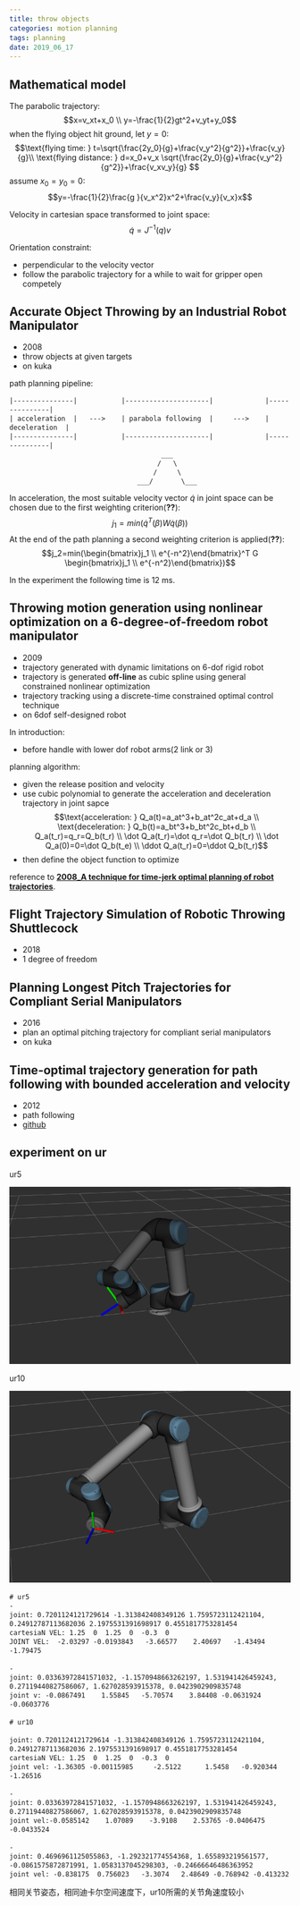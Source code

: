 ```yaml
---
title: throw objects
categories: motion planning
tags: planning
date: 2019_06_17
---
```


## Mathematical model

The parabolic trajectory:
        $$x=v_xt+x_0 \\
        y=-\frac{1}{2}gt^2+v_yt+y_0$$
when the flying object hit ground, let $y=0$:
        $$\text{flying time: }  t=\sqrt{\frac{2y_0}{g}+\frac{v_y^2}{g^2}}+\frac{v_y}{g}\\
        \text{flying distance: }    d=x_0+v_x \sqrt{\frac{2y_0}{g}+\frac{v_y^2}{g^2}}+\frac{v_xv_y}{g}       $$
assume $x_0=y_0=0$:
        $$y=-\frac{1}{2}\frac{g }{v_x^2}x^2+\frac{v_y}{v_x}x$$

Velocity in cartesian space transformed to joint space:
        $$\dot{q}=J^{-1}(q)v$$

Orientation constraint:
- perpendicular to the velocity vector
- follow the parabolic trajectory for a while to wait for gripper open competely

## Accurate Object Throwing by an Industrial Robot Manipulator

- 2008
- throw objects at given targets
- on kuka

path planning pipeline:
```
|---------------|           |---------------------|             |---------------|
| acceleration  |   --->    | parabola following  |     --->    | deceleration  |        
|---------------|           |---------------------|             |---------------|
                                      ___
                                     /   \
                                    /     \
                                ___/       \___
```
In acceleration, the most suitable velocity vector $\dot{q}$ in joint space can be chosen due to the first weighting criterion(**??**):
        $$j_1=min(\dot{q}^T(\beta) W \dot{q}(\beta))$$
At the end of the path planning a second weighting criterion is applied(**??**):
        $$j_2=min(\begin{bmatrix}j_1 \\ e^{-n^2}\end{bmatrix}^T G \begin{bmatrix}j_1 \\ e^{-n^2}\end{bmatrix})$$

In the experiment the following time is 12 ms. 

## Throwing motion generation using nonlinear optimization on a 6-degree-of-freedom robot manipulator

- 2009
- trajectory generated with dynamic limitations on 6-dof rigid robot
- trajectory is generated **off-line** as cubic spline using general constrained nonlinear optimization
- trajectory tracking using a discrete-time constrained optimal control technique
- on 6dof self-designed robot

In introduction:
- before handle with lower dof robot arms(2 link or 3)

planning algorithm:
- given the release position and velocity
- use cubic polynomial to generate the acceleration and deceleration trajectory in joint sapce
        $$\text{acceleration: } Q_a(t)=a_at^3+b_at^2c_at+d_a \\
        \text{deceleration: } Q_b(t)=a_bt^3+b_bt^2c_bt+d_b  \\
        Q_a(t_r)=q_r=Q_b(t_r)   \\
        \dot Q_a(t_r)=\dot q_r=\dot Q_b(t_r)    \\
        \dot Q_a(0)=0=\dot Q_b(t_e)     \\
        \ddot Q_a(t_r)=0=\ddot Q_b(t_r)$$
- then define the object function to optimize

reference to **[2008_A technique for time-jerk optimal planning of robot trajectories](../trajectory_optimization/)**.

## Flight Trajectory Simulation of Robotic Throwing Shuttlecock 

- 2018
- 1 degree of freedom

## Planning Longest Pitch Trajectories for Compliant Serial Manipulators

- 2016
- plan an optimal pitching trajectory for compliant serial manipulators
- on kuka

## Time-optimal trajectory generation for path following with bounded acceleration and velocity

- 2012
- path following
- [github](https://github.com/tobiaskunz/trajectories)

## experiment on ur

ur5

![](pics/ur5-1.png)

ur10

![](pics/ur10-1.png)
 
```
# ur5
- 
joint: 0.7201124121729614 -1.313842408349126 1.7595723112421104, 0.24912787113682036 2.1975531391698917 0.4551817753281454
cartesiaN VEL: 1.25  0  1.25  0  -0.3  0
JOINT VEL:  -2.03297 -0.0193843   -3.66577    2.40697   -1.43494   -1.79475

-
joint: 0.03363972841571032, -1.1570948663262197, 1.531941426459243, 0.27119440827586067, 1.627028593915378, 0.0423902909835748
joint v: -0.0867491    1.55845   -5.70574    3.84408 -0.0631924 -0.0603776

# ur10

joint: 0.7201124121729614 -1.313842408349126 1.7595723112421104, 0.24912787113682036 2.1975531391698917 0.4551817753281454
cartesiaN VEL: 1.25  0  1.25  0  -0.3  0
joint vel: -1.36305 -0.00115985     -2.5122      1.5458   -0.920344    -1.26516

-
joint: 0.03363972841571032, -1.1570948663262197, 1.531941426459243, 0.27119440827586067, 1.627028593915378, 0.0423902909835748
joint vel:-0.0585142    1.07089    -3.9108    2.53765 -0.0406475 -0.0433524

- 
joint: 0.4696961125055863, -1.292321774554368, 1.655893219561577, -0.0861575872871991, 1.0583137045298303, -0.24666646486363952
joint vel: -0.838175  0.756023   -3.3074   2.48649 -0.768942 -0.413232
```

相同关节姿态，相同迪卡尔空间速度下，ur10所需的关节角速度较小

